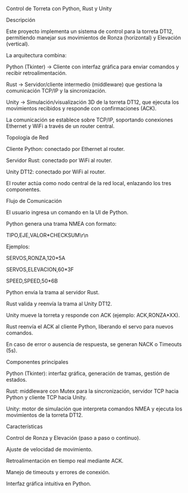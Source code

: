 Control de Torreta con Python, Rust y Unity

Descripción

Este proyecto implementa un sistema de control para la torreta DT12, permitiendo manejar sus movimientos de Ronza (horizontal) y Elevación (vertical).

La arquitectura combina:

Python (Tkinter) → Cliente con interfaz gráfica para enviar comandos y recibir retroalimentación.

Rust → Servidor/cliente intermedio (middleware) que gestiona la comunicación TCP/IP y la sincronización.

Unity → Simulación/visualización 3D de la torreta DT12, que ejecuta los movimientos recibidos y responde con confirmaciones (ACK).

La comunicación se establece sobre TCP/IP, soportando conexiones Ethernet y WiFi a través de un router central.

Topología de Red

Cliente Python: conectado por Ethernet al router.

Servidor Rust: conectado por WiFi al router.

Unity DT12: conectado por WiFi al router.

El router actúa como nodo central de la red local, enlazando los tres componentes.

Flujo de Comunicación

El usuario ingresa un comando en la UI de Python.

Python genera una trama NMEA con formato:

TIPO,EJE,VALOR*CHECKSUM\r\n


Ejemplos:

SERVOS,RONZA,120*5A

SERVOS,ELEVACION,60*3F

SPEED,SPEED,50*6B

Python envía la trama al servidor Rust.

Rust valida y reenvía la trama al Unity DT12.

Unity mueve la torreta y responde con ACK (ejemplo: ACK,RONZA*XX).

Rust reenvía el ACK al cliente Python, liberando el servo para nuevos comandos.

En caso de error o ausencia de respuesta, se generan NACK o Timeouts (5s).

Componentes principales

Python (Tkinter): interfaz gráfica, generación de tramas, gestión de estados.

Rust: middleware con Mutex<HashMap> para la sincronización, servidor TCP hacia Python y cliente TCP hacia Unity.

Unity: motor de simulación que interpreta comandos NMEA y ejecuta los movimientos de la torreta DT12.

Características

Control de Ronza y Elevación (paso a paso o continuo).

Ajuste de velocidad de movimiento.

Retroalimentación en tiempo real mediante ACK.

Manejo de timeouts y errores de conexión.

Interfaz gráfica intuitiva en Python.
